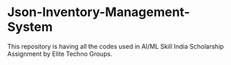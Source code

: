 # Json-Inventory-Management-System
This repository is having all the codes used in AI/ML Skill India Scholarship Assignment by Elite Techno Groups.
